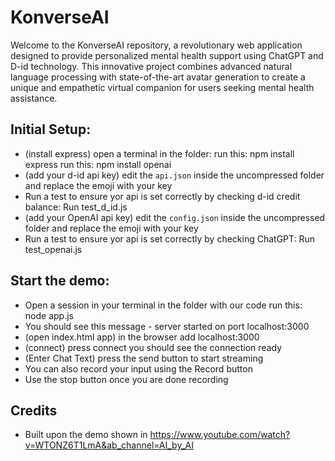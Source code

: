 # KonverseAI
Welcome to the KonverseAI repository, a revolutionary web application designed to provide personalized mental health support using ChatGPT and D-id technology. This innovative project combines advanced natural language processing with state-of-the-art avatar generation to create a unique and empathetic virtual companion for users seeking mental health assistance.

## Initial Setup:
* (install express) open a terminal in the folder:
    run this: npm install express
    run this: npm install openai
* (add your d-id api key) edit the `api.json` inside the uncompressed folder and replace the emoji with your key
* Run a test to ensure yor api is set correctly by checking d-id credit balance:  Run test_d_id.js
* (add your OpenAI api key) edit the `config.json` inside the uncompressed folder and replace the emoji with your key
* Run a test to ensure yor api is set correctly by checking ChatGPT:  Run test_openai.js

## Start the demo:
* Open a session in your terminal in the folder with our code run this: node app.js 
* You should see this message - server started on port localhost:3000
* (open index.html app) in the browser add localhost:3000
* (connect) press connect you should see the connection ready 
* (Enter Chat Text) press the send button to start streaming
* You can also record your input using the Record button
* Use the stop button once you are done recording

## Credits
* Built upon the demo shown in https://www.youtube.com/watch?v=WTONZ6T1LmA&ab_channel=AI_by_AI

